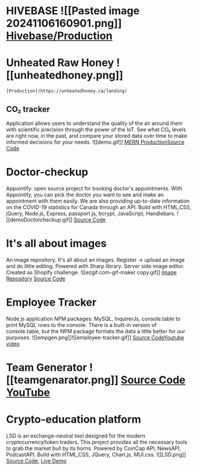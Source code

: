 

 # HIVEBASE  ![[Pasted image 20241106160901.png]] [Hivebase/Production](https://hivebase.net/)
# Unheated Raw Honey ![[unheatedhoney.png]]
	[Production](https://unheatedhoney.ca/landing)

## CO₂ tracker
Application allows users to understand the quality of the air around them with scientific precision through the power of the IoT. See what CO₂ levels are right now, in the past, and compare your stored data over time to make informed decisions for your needs. ![[demo.gif]]
	 [MERN Production](https://mern-co2-tracker.herokuapp.com/)[Source Code](https://github.com/DiLiubarets/MERN_CO2)

# Doctor-checkup
Appointify: open source project for booking doctor's appointments. With Appointify, you can pick the doctor you want to see and make an appointment with them easily. We are also providing up-to-date information on the COVID-19 statistics for Canada through an API. Build with HTML,CSS, jQuery, Node.js, Express, passport.js, bcrypt, JavaScript, Handlebars. ![[demoDoctorcheckup.gif]]
	[Source Code](https://github.com/DiLiubarets/Doctor-checkup)
# It's all about images
An image repository. It's all about an images. Register -> upload an image and do little editing. Powered with Sharp library. Server side image editor. Created as Shopify challenge. ![[ezgif.com-gif-maker copy.gif]] 
	[Image Repository](https://its-all-about-your-image.herokuapp.com/) [Source Code](https://github.com/DiLiubarets/Shopify-challenge)
# Employee Tracker
Node.js application NPM packages: MySQL, InquirerJs, console.table to print MySQL rows to the console. There is a built-in version of console.table, but the NPM package formats the data a little better for our purposes. ![[empgen.png]]![[employee-tracker.gif]] [Source Code](https://github.com/DiLiubarets/employeeTracker/tree/bcb486e2f55b3794aae591deffec500b4e9430ff)[Youtube video](https://youtu.be/oWsuAmCK79s)
# Team Generator ![[teamgenarator.png]] [Source Code](https://github.com/DiLiubarets/team-generator) [YouTube](https://www.youtube.com/watch?v=R3uUjWPOXM8)
# Crypto-education platform
LSD is an exchange-neutral tool designed for the modern cryptocurrency/token traders. This project provides all the necessary tools to grab the market bull by its horns. Powered by CoinCap API, NewsAPI, PodcastAPI. Build with HTML,CSS, JQuery, Chart.js, MUI.css. ![[LSD.png]] [Source Code.](https://github.com/DiLiubarets/LSD-project) [Live Demo](https://diliubarets.github.io/LSD-project/)
 
